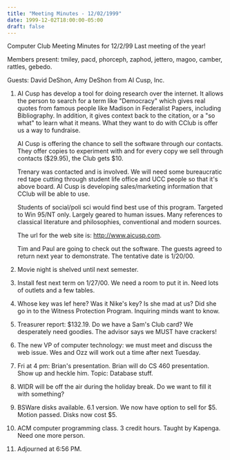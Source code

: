 ```yaml
---
title: "Meeting Minutes - 12/02/1999"
date: 1999-12-02T18:00:00-05:00
draft: false
---
```


Computer Club Meeting Minutes for 12/2/99 Last meeting of the year! </p><p>
Members present: tmiley, pacd, phorceph, zaphod, jettero, magoo, camber, rattles, gebedo. </p><p>
Guests: David DeShon, Amy DeShon from AI Cusp, Inc. </p><p>
1) AI Cusp has develop a tool for doing research over the internet.  It allows the person to search for a term like "Democracy" which gives real quotes from famous people like Madison in Federalist Papers, including Bibliography.  In addition, it gives context back to the citation, or a "so what" to learn what it means.  What they want to do with CClub is offer us a way to fundraise.   </p><p>
AI Cusp is offering the chance to sell the software through our contacts.  They  offer copies to experiment with and for every copy we sell through contacts  ($29.95), the Club gets $10.  </p><p>
Trenary was contacted and is involved.  We will need some bureaucratic red tape cutting through student life office and UCC people so that it's above board. AI Cusp is developing sales/marketing information that CClub will be able to use. </p><p>
Students of social/poli sci would find best use of this program.  Targeted to Win 95/NT only.  Largely geared to human issues.  Many references to classical literature and philosophies, conventional and modern sources. </p><p>
The url for the web site is: http://www.aicusp.com. </p><p>
Tim and Paul are going to check out the software.  The guests agreed to return next year to demonstrate.  The tentative date is 1/20/00. </p><p>
2) Movie night is shelved until next semester. </p><p>
3) Install fest next term on 1/27/00.  We need a room to put it in.  Need lots of outlets and a few tables.   </p><p>
4) Whose key was lef here?  Was it Nike's key?  Is she mad at us?  Did she go  in to the Witness Protection Program.  Inquiring minds want to know.   </p><p>
5) Treasurer report: $132.19.  Do we have a Sam's Club card?  We desperately need goodies.  The advisor says we MUST have crackers! </p><p>
6) The new VP of computer technology: we must meet and discuss the web issue. Wes and Ozz will work out a time after next Tuesday. </p><p>
7) Fri at 4 pm: Brian's presentation.  Brian will do CS 460 presentation. Show up and heckle him.  Topic: Database stuff. </p><p>
8) WIDR will be off the air during the holiday break.  Do we want to fill it with something?  </p><p>
9) BSWare disks available.  6.1 version.  We now have option to sell for $5. Motion passed.  Disks now cost $5. </p><p>
10) ACM computer programming class.  3 credit hours.  Taught by Kapenga.  Need one more person. </p><p>
11) Adjourned at 6:56 PM. </p><p>
</p>
